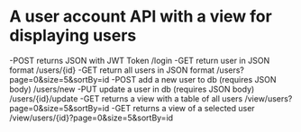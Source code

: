 # A user account API with a view for displaying users
  -POST returns JSON with JWT Token /login
  -GET return user in JSON format /users/{id}
  -GET return all users in JSON format /users?page=0&size=5&sortBy=id
  -POST add a new user to db (requires JSON body) /users/new
  -PUT update a user in db (requires JSON body) /users/{id}/update
  -GET returns a view with a table of all users /view/users?page=0&size=5&sortBy=id
  -GET returns a view of a selected user /view/users/{id}?page=0&size=5&sortBy=id
  
